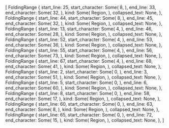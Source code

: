 [
    FoldingRange {
        start_line: 25,
        start_character: Some(
            8,
        ),
        end_line: 33,
        end_character: Some(
            32,
        ),
        kind: Some(
            Region,
        ),
        collapsed_text: None,
    },
    FoldingRange {
        start_line: 44,
        start_character: Some(
            8,
        ),
        end_line: 45,
        end_character: Some(
            32,
        ),
        kind: Some(
            Region,
        ),
        collapsed_text: None,
    },
    FoldingRange {
        start_line: 13,
        start_character: Some(
            4,
        ),
        end_line: 46,
        end_character: Some(
            28,
        ),
        kind: Some(
            Region,
        ),
        collapsed_text: None,
    },
    FoldingRange {
        start_line: 52,
        start_character: Some(
            4,
        ),
        end_line: 53,
        end_character: Some(
            36,
        ),
        kind: Some(
            Region,
        ),
        collapsed_text: None,
    },
    FoldingRange {
        start_line: 55,
        start_character: Some(
            4,
        ),
        end_line: 56,
        end_character: Some(
            73,
        ),
        kind: Some(
            Region,
        ),
        collapsed_text: None,
    },
    FoldingRange {
        start_line: 67,
        start_character: Some(
            4,
        ),
        end_line: 68,
        end_character: Some(
            41,
        ),
        kind: Some(
            Region,
        ),
        collapsed_text: None,
    },
    FoldingRange {
        start_line: 2,
        start_character: Some(
            0,
        ),
        end_line: 3,
        end_character: Some(
            51,
        ),
        kind: Some(
            Region,
        ),
        collapsed_text: None,
    },
    FoldingRange {
        start_line: 5,
        start_character: Some(
            0,
        ),
        end_line: 6,
        end_character: Some(
            60,
        ),
        kind: Some(
            Region,
        ),
        collapsed_text: None,
    },
    FoldingRange {
        start_line: 8,
        start_character: Some(
            0,
        ),
        end_line: 58,
        end_character: Some(
            17,
        ),
        kind: Some(
            Region,
        ),
        collapsed_text: None,
    },
    FoldingRange {
        start_line: 60,
        start_character: Some(
            0,
        ),
        end_line: 63,
        end_character: Some(
            8,
        ),
        kind: Some(
            Region,
        ),
        collapsed_text: None,
    },
    FoldingRange {
        start_line: 65,
        start_character: Some(
            0,
        ),
        end_line: 72,
        end_character: Some(
            15,
        ),
        kind: Some(
            Region,
        ),
        collapsed_text: None,
    },
]